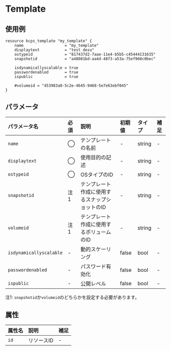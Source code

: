 # Template

## 使用例

```hcl
resource kcps_template "my_template" {
    name                  = "my_template"
    displaytext           = "test desu"
    ostypeid              = "817437d2-7aae-11e4-b5b5-c45444131635"
    snapshotid            = "a48081bd-aa4d-48f3-a53a-75ef960c0bec"

    isdynamicallyscalable = true
    passwordenabled       = true
    ispublic              = true

    #volumeid = "453983a0-5c2e-4645-9468-5e7e63ebf045" 
}

```

## パラメータ

|パラメータ名 |必須    |説明      |初期値    |タイプ    |補足|
|:----------|:------|:---------|:--------|:--------|:--|
|`name`          |◯|テンプレートの名前          | - | string | - |
|`displaytext`   |◯|使用目的の記述  | - | string | - |
|`ostypeid`      |◯|OSタイプのID   | - | string | - |
|`snapshotid`    |注1|テンプレート作成に使用するスナップショットのID               | - | string | - |
|`volumeid`      |注1|テンプレート作成に使用するボリュームのID     | - | string | - |
|`isdynamicallyscalable`   |-|動的スケーリング  | false | bool | - |
|`passwordenabled`   |-|パスワード有効化  | false | bool | - |
|`ispublic`   |-|公開レベル  | false | bool | - |


注1: `snapshotid`か`volumeid`のどちらかを設定する必要があります。


## 属性
|属性名 |説明      |補足 |
|:----------|:------|:---------|
|`id`          |リソースID              | - | 